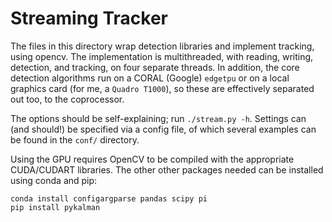# Streaming Tracker

The files in this directory 
  wrap detection libraries
  and implement tracking, using opencv.
The implementation is multithreaded, with 
  reading, writing, detection, and tracking,
  on four separate threads.
In addition, the core detection algorithms
  run on a CORAL (Google) `edgetpu`
  or on a local graphics card (for me, a `Quadro T1000`), 
  so these are effectively separated out too, to the coprocessor.

The options should be self-explaining; run `./stream.py -h`.
Settings can (and should!) be specified via a config file, 
  of which several examples can be found in the `conf/` directory.

Using the GPU requires OpenCV to be compiled with the
  appropriate CUDA/CUDART libraries.
The other other packages needed can be installed using conda and pip:
```
conda install configargparse pandas scipy pi
pip install pykalman
```


